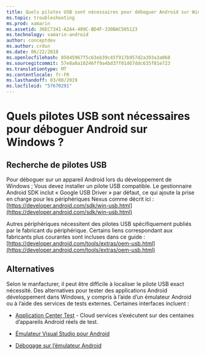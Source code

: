 ```yaml
---
title: Quels pilotes USB sont nécessaires pour déboguer Android sur Windows ?
ms.topic: troubleshooting
ms.prod: xamarin
ms.assetid: 36EC7341-A2A4-409C-BD4F-330BAC505123
ms.technology: xamarin-android
author: conceptdev
ms.author: crdun
ms.date: 06/22/2018
ms.openlocfilehash: 85045967f5c63eb39c45f917b957d2a393a3a068
ms.sourcegitcommit: 57e8a0a10246ff9a4bd37f01d67ddc635f81e723
ms.translationtype: MT
ms.contentlocale: fr-FR
ms.lasthandoff: 03/08/2019
ms.locfileid: "57670291"
---
```

# <a name="what-usb-drivers-do-i-need-to-debug-android-on-windows"></a>Quels pilotes USB sont nécessaires pour déboguer Android sur Windows ?

## <a name="finding-usb-drivers"></a>Recherche de pilotes USB

Pour déboguer sur un appareil Android lors du développement de Windows ; Vous devez installer un pilote USB compatible. Le gestionnaire Android SDK inclut « Google USB Driver » par défaut, ce qui ajoute la prise en charge pour les périphériques Nexus comme décrit ici : [https://developer.android.com/sdk/win-usb.html](https://developer.android.com/sdk/win-usb.html)

Autres périphériques nécessitent des pilotes USB spécifiquement publiés par le fabricant du périphérique. Certains liens correspondant aux fabricants plus courantes sont incluses dans ce guide : [https://developer.android.com/tools/extras/oem-usb.html](https://developer.android.com/tools/extras/oem-usb.html)

## <a name="alternatives"></a>Alternatives

Selon le manfacturer, il peut être difficile à localiser le pilote USB exact nécessité. Des alternatives pour tester des applications Android développement dans Windows, y compris à l’aide d’un émulateur Android ou à l’aide des services de tests externes. Certaines interfaces incluent :

- [Application Center Test](https://docs.microsoft.com/appcenter/test-cloud/) - Cloud services s’exécutent sur des centaines d’appareils Android réels de test.

- [Émulateur Visual Studio pour Android](https://visualstudio.microsoft.com/vs/msft-android-emulator/)

- [Débogage sur l’émulateur Android](~/android/deploy-test/debugging/debug-on-emulator.md)

